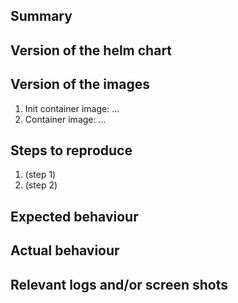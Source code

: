 ## Summary

<!-- Summarise the bug encountered concisely -->

## Version of the helm chart

<!-- Check the output of `helm ls` to see what version you are using -->

## Version of the images

<!-- The helm chart allows you to customize the docker containers that are used. Please use `kubectl describe pod [your pod]` and copy the lines starting with "Image:" (there should be two). -->

1. Init container image: ...
2. Container image: ...

## Steps to reproduce

<!-- How one can reproduce the issue - this is very important. Please include
     relevant configuration parameters of the helmn chart -->

1. (step 1)
1. (step 2)

## Expected behaviour

<!-- What you should see when everything is working correctly -->

## Actual behaviour

<!-- What actually happens instead -->

## Relevant logs and/or screen shots

<!-- Paste any relevant logs - please use code blocks (```) to format console
     output, logs, and code as it's very hard to read otherwise. -->

<!--

## Issue confidentiality

NOTE: It is easy to leak information about your website configuration if you
file a report here. If you're not sure if your report contains confidential
information, make sure to check "This issue is confidential" below.
-->
